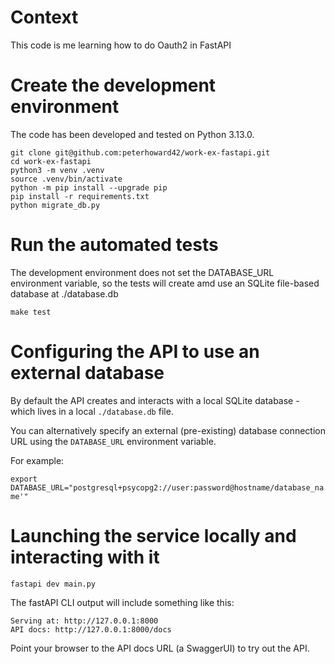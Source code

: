 # Context
This code is me learning how to do Oauth2 in FastAPI


# Create the development environment

The code has been developed and tested on Python 3.13.0.

```
git clone git@github.com:peterhoward42/work-ex-fastapi.git
cd work-ex-fastapi
python3 -m venv .venv
source .venv/bin/activate
python -m pip install --upgrade pip
pip install -r requirements.txt
python migrate_db.py

```

# Run the automated tests

The development environment does not set the DATABASE_URL environment variable,
so the tests will create amd use an SQLite file-based database at ./database.db

```
make test
```

# Configuring the API to use an external database

By default the API creates and interacts with a local SQLite database - which lives
in a local `./database.db` file.

You can alternatively specify an external (pre-existing) database connection URL using the `DATABASE_URL` environment variable.

For example:

```export DATABASE_URL="postgresql+psycopg2://user:password@hostname/database_name'"```

# Launching the service locally and interacting with it

```
fastapi dev main.py
```

The fastAPI CLI output will include something like this:

```
Serving at: http://127.0.0.1:8000
API docs: http://127.0.0.1:8000/docs
```

Point your browser to the API docs URL (a SwaggerUI) to try out the API.

